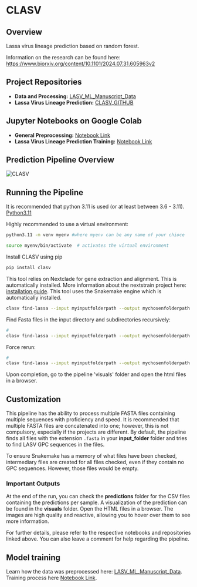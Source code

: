 # CLASV

## Overview
Lassa virus lineage prediction based on random forest.

Information on the research can be found here: 
https://www.biorxiv.org/content/10.1101/2024.07.31.605963v2

## Project Repositories
- **Data and Processing:** [LASV_ML_Manuscript_Data](https://github.com/JoiRichi/LASV_ML_manuscript_data)
- **Lassa Virus Lineage Prediction:** [CLASV_GITHUB](https://github.com/JoiRichi/CLASV)

## Jupyter Notebooks on Google Colab
- **General Preprocessing:** [Notebook Link](https://colab.research.google.com/drive/1JOgS2-dDoQ7OPHPcXm3AIBDnGQAFxIyR)
- **Lassa Virus Lineage Prediction Training:** [Notebook Link](https://colab.research.google.com/drive/1G0lEjuvPR07bcb181Rfhm-S0WenMFSmR)

## Prediction Pipeline Overview
![CLASV](predflow.png)

## Running the Pipeline

It is recommended that python 3.11 is used (or at least between 3.6 - 3.11). [Python3.11](https://www.python.org/downloads/release/python-3110/)


Highly recommended to use a virtual environment:
```sh
python3.11 -m venv myenv #where myenv can be any name of your chioce

source myenv/bin/activate  # activates the virtual environment
```

Install CLASV using pip
```sh
pip install clasv
```
This tool relies on Nextclade for gene extraction and alignment. This is automatically installed. More information about the nextstrain project here: [installation guide](https://docs.nextstrain.org/projects/cli/en/stable/installation/). This tool uses the Snakemake engine which is automatically installed.


```sh
clasv find-lassa --input myinputfolderpath --output mychosenfolderpath --cores 4 #default

```

Find Fasta files in the input directory and subdirectories recursively:

```sh
# 
clasv find-lassa --input myinputfolderpath --output mychosenfolderpath --recursive --cores 4 #default
```


Force rerun:

```sh
# 
clasv find-lassa --input myinputfolderpath --output mychosenfolderpath --force --cores 4 #default
```


Upon completion, go to the pipeline 'visuals' folder and open the html files in a browser.


## Customization

This pipeline has the ability to process multiple FASTA files containing multiple sequences with proficiency and speed. It is recommended that multiple FASTA files are concatenated into one; however, this is not compulsory, especially if the projects are different. By default, the pipeline finds all files with the extension `.fasta` in your **input_folder** folder and tries to find LASV GPC sequences in the files. 

To ensure Snakemake has a memory of what files have been checked, intermediary files are created for all files checked, even if they contain no GPC sequences. However, those files would be empty.

### Important Outputs

At the end of the run, you can check the **predictions** folder for the CSV files containing the predictions per sample. A visualization of the prediction can be found in the **visuals** folder. Open the HTML files in a browser. The images are high quality and reactive, allowing you to hover over them to see more information.

For further details, please refer to the respective notebooks and repositories linked above. You can also leave a comment for help regarding the pipeline.



## Model training

Learn how the data was preprocessed here: [LASV_ML_Manuscript_Data](https://github.com/JoiRichi/LASV_ML_manuscript_data). Training process here [Notebook Link](https://colab.research.google.com/drive/1G0lEjuvPR07bcb181Rfhm-S0WenMFSmR).

